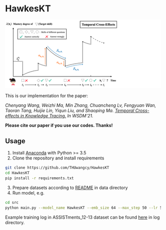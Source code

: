 # HawkesKT

![illustration](./data/_static/idea.png)

This is our implementation for the paper:

*Chenyang Wang, Weizhi Ma, Min Zhang, Chuancheng Lv, Fengyuan Wan, Taoran Tang, Huijie Lin, Yiqun Liu, and Shaoping Ma. [Temporal Cross-effects in Knowledge Tracing.]() In WSDM'21.*

**Please cite our paper if you use our codes. Thanks!**



## Usage		

1. Install [Anaconda](https://docs.conda.io/en/latest/miniconda.html) with Python >= 3.5
2. Clone the repository and install requirements

```bash
git clone https://github.com/THUwangcy/HawkesKT
cd HawkesKT
pip install -r requirements.txt
```

3. Prepare datasets according to [README](https://github.com/THUwangcy/HawkesKT/tree/main/data/README.md) in data directory
4. Run model, e.g.

```bash
cd src
python main.py --model_name HawkesKT --emb_size 64 --max_step 50 --lr 5e-3 --l2 1e-5 --time_log 5 --gpu 1 --dataset ASSISTments_09-10
```


Example training log in ASSISTments_12-13 dataset can be found [here](https://github.com/THUwangcy/HawkesKT/blob/main/log/HawkesKT/HawkesKT__ASSISTments_12-13__2019__lr%3D0.001__l2%3D0.0__fold%3D0__time_log%3D5.0.txt) in log directory.

